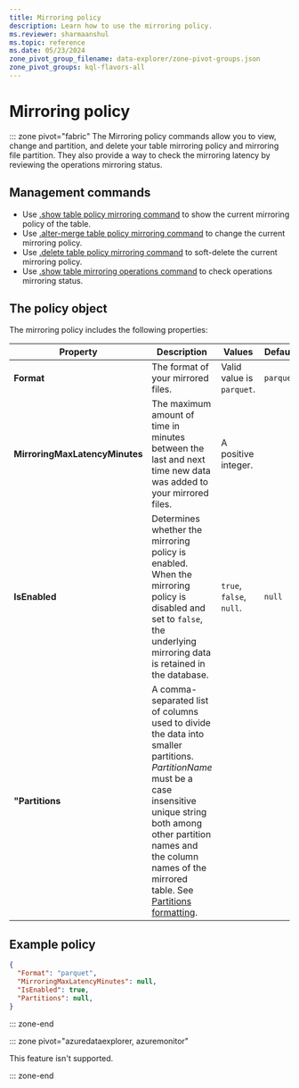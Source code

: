 ```yaml
---
title: Mirroring policy
description: Learn how to use the mirroring policy.
ms.reviewer: sharmaanshul
ms.topic: reference
ms.date: 05/23/2024
zone_pivot_group_filename: data-explorer/zone-pivot-groups.json
zone_pivot_groups: kql-flavors-all
---
```

# Mirroring policy

::: zone pivot="fabric"
The Mirroring policy commands allow you to view, change and partition, and delete your table mirroring policy and mirroring file partition. They also provide a way to check the mirroring latency by reviewing the operations mirroring status.

## Management commands

* Use [.show table policy mirroring command](show-table-mirroring-policy-command.md) to show the current mirroring policy of the table.
* Use [.alter-merge table policy mirroring command](alter-merge-mirroring-policy-command.md) to change the current mirroring policy.
* Use [.delete table policy mirroring command](delete-table-mirroring-policy-command.md) to soft-delete the current mirroring policy.
* Use [.show table mirroring operations command](show-table-mirroring-operations-command.md) to check operations mirroring status.

## The policy object

The mirroring policy includes the following properties:

| Property | Description | Values | Default|
|---|---|---|---|
| **Format** | The format of your mirrored files. | Valid value is `parquet`. | `parquet` |
| **MirroringMaxLatencyMinutes** | The maximum amount of time in minutes between the last and next time new data was added to your mirrored files. | A positive integer. | |
|  **IsEnabled** | Determines whether the mirroring policy is enabled. When the mirroring policy is disabled and set to `false`, the underlying mirroring data is retained in the database. | `true`, `false`, `null`. | `null` |
| **"Partitions** | A comma-separated list of columns used to divide the data into smaller partitions. *PartitionName* must be a case insensitive unique string both among other partition names and the column names of the mirrored table. See [Partitions formatting](external-tables-azure-storage.md#partitions-formatting).| | |

## Example policy

```json
{
  "Format": "parquet",
  "MirroringMaxLatencyMinutes": null,
  "IsEnabled": true,
  "Partitions": null,
}

```

::: zone-end

::: zone pivot="azuredataexplorer, azuremonitor"

This feature isn't supported.

::: zone-end

